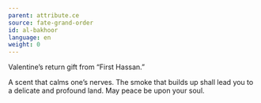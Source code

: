 ```yaml
---
parent: attribute.ce
source: fate-grand-order
id: al-bakhoor
language: en
weight: 0
---
```


Valentine’s return gift from “First Hassan.”

A scent that calms one’s nerves.
The smoke that builds up shall lead you to a delicate and profound land.
May peace be upon your soul.

